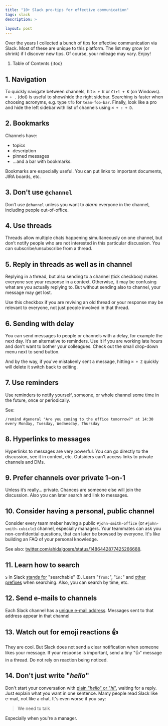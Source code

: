 ```yaml
---
title: "10+ Slack pro-tips for effective communication"
tags: slack
description: >
    
layout: post
---
```


Over the years I collected a bunch of tips for effective communication via Slack.
Most of these are unique to this platform.
The list may grow (or shrink) if I discover new tips.
Of course, your mileage may vary.
Enjoy!

1. Table of Contents
{:toc}

## 1. Navigation

To quickly navigate between channels, hit `⌘ + K` or `Ctrl + K` (on Windows). 
`⌘ + .` (dot) is useful to show/hide the right sidebar.
Searching is faster when choosing acronyms, e.g. type `tfb` for `team-foo-bar`.
Finally, look like a pro and hide the left sidebar with list of channels using `⌘ + ⇧ + D`.

## 2. Bookmarks

Channels have:

* topics
* description
* pinned messages
* ...and a bar with bookmarks. 

Bookmarks are especially useful. You can put links to important documents, JIRA boards, etc.

## 3. Don't use `@channel`

Don’t use `@channel` unless you want to _alarm_ everyone in the channel, including people out-of-office.

## 4. Use threads

Threads allow multiple chats happening simultaneously on one channel, but don’t notify people who are not interested in this particular discussion.
You can subscribe/unsubscribe from a thread.

## 5. Reply in threads as well as in channel

Replying in a thread, but also sending to a channel (tick checkbox) makes everyone see your response in a context.
Otherwise, it may be confusing what are you actually replying to.
But without sending also to channel, your message may get lost.

Use this checkbox if you are reviving an old thread or your response may be relevant to everyone, not just people involved in that thread.

## 6. Sending with delay

You can send messages to people or channels with a delay, for example the next day.
It’s an alternative to reminders.
Use it if you are working late hours and don’t want to bother your colleagues.
Check out the small drop-down menu next to send button.

And by the way, if you've mistakenly sent a message, hitting `⌘ + Z` quickly will delete it switch back to editing.

## 7. Use reminders

Use reminders to notify yourself, someone, or whole channel some time in the future, once or periodically.

See: 

```/remind #general "Are you coming to the office tomorrow?" at 14:30 every Monday, Tuesday, Wednesday, Thursday```

## 8. Hyperlinks to messages
    
Hyperlinks to messages are very powerful.
You can go directly to the discussion, see it in context, etc.
Outsiders can't access links to private channels and DMs.

## 9. Prefer channels over private 1-on-1

Unless it’s really... private.
Chances are someone else will join the discussion. Also you can later search and link to messages.

## 10. Consider having a personal, public channel

Consider every team meber having a public `#john-smith-office` (or `#john-smith-cubicle`) channel, especially managers.
Your teammates can ask you non-confidential questions, that can later be browsed by everyone.
It's like building an FAQ of your personal knowledge.

See also: [twitter.com/ahidalgosre/status/1486442877425266688](https://twitter.com/ahidalgosre/status/1486442877425266688).

## 11. Learn how to search

`S` in Slack [stands for](https://www.theverge.com/2016/9/28/13098164/slack-is-an-acronym) "searchable" (!). Learn "`from:`", "`in:`" and [other prefixes](https://slack.com/help/articles/202528808-Search-in-Slack) when searching.
Also, you can search by time, etc.

## 12. Send e-mails to channels

Each Slack channel has a [unique e-mail address](https://slack.com/help/articles/206819278-Send-emails-to-Slack). Messages sent to that address appear in that channel

## 13. Watch out for emoji reactions 👍

They are cool.
But Slack does not send a clear notification when someone likes your message.
If your response is important, send a tiny "👍" message in a thread.
Do not rely on reaction being noticed.

## 14. Don't just write "_hello_"

Don't start your conversation with [plain "_hello_" or "_hi_"](https://nohello.net/), waiting for a reply.
Just explain what you want in one sentence.
Mamy people read Slack like e-mail, not like a chat.
It's even worse if you say:

> We need to talk

Especially when you're a manager.
